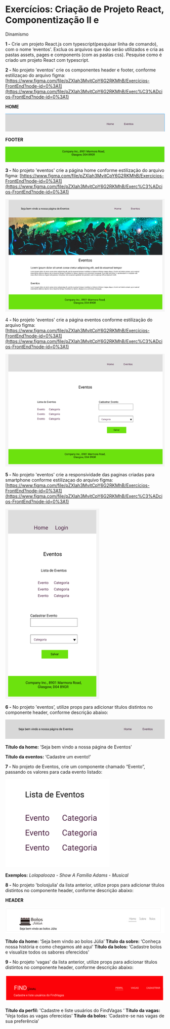 # Exercícios: Criação de Projeto React, Componentização II e
Dinamismo

**1 -** Crie um projeto React.js com typescript(pesquisar linha de comando), com o nome
‘eventos'. Exclua os arquivos que não serão utilizados e cria as pastas assets, pages e
components (com as pastas css). Pesquise como é criado um projeto React com typescript.

**2 -** No projeto 'eventos' crie os componentes header e footer, conforme estilizaçao do
arquivo figma:
[https://www.figma.com/file/pZXlah3MvitCpY6G2RKMhB/Exercícios-FrontEnd?node-id=0%3A1](https://www.figma.com/file/pZXlah3MvitCpY6G2RKMhB/Exerc%C3%ADcios-FrontEnd?node-id=0%3A1)

**HOME**

![Untitled](img/Untitled.png)

**FOOTER**

![Untitled](img/Untitled1.png)

**3 -** No projeto 'eventos' crie a página home conforme estilização do arquivo figma:
[https://www.figma.com/file/pZXlah3MvitCpY6G2RKMhB/Exercícios-FrontEnd?node-id=0%3A1](https://www.figma.com/file/pZXlah3MvitCpY6G2RKMhB/Exerc%C3%ADcios-FrontEnd?node-id=0%3A1)

![Untitled](img/Untitled2.png)

4 **-** No projeto 'eventos' crie a página eventos conforme estilização do arquivo figma:
[https://www.figma.com/file/pZXlah3MvitCpY6G2RKMhB/Exercícios-FrontEnd?node-id=0%3A1](https://www.figma.com/file/pZXlah3MvitCpY6G2RKMhB/Exerc%C3%ADcios-FrontEnd?node-id=0%3A1)

![Untitled](img/Untitled3.png)

**5 -** No projeto 'eventos' crie a responsividade das paginas criadas para smartphone
conforme estilizaçao do arquivo figma:
[https://www.figma.com/file/pZXlah3MvitCpY6G2RKMhB/Exercícios-FrontEnd?node-id=0%3A1](https://www.figma.com/file/pZXlah3MvitCpY6G2RKMhB/Exerc%C3%ADcios-FrontEnd?node-id=0%3A1)

![Untitled](img/Untitled4.png)

**6 -** No projeto 'eventos’, utilize props para adicionar títulos distintos no
componente header, conforme descrição abaixo:

![Untitled](img/Untitled5.png)

**Título da home:** ‘Seja bem vindo a nossa página de Eventos’

**Título da eventos:** ‘Cadastre um evento!’

**7 -** No projeto de Eventos, crie um componente chamado “Evento”, passando os
valores para cada evento listado:

![Untitled](img/Untitled6.png)

**Exemplos:**
*Lolapalooza - Show*
*A Família Adams - Musical*

**8 -** No projeto 'bolosjulia’ da lista anterior, utilize props para adicionar títulos
distintos no componente header, conforme descrição abaixo:

**HEADER**

![Untitled](img/Untitled7.png)

**Título da home:**
‘Seja bem vindo ao bolos Júlia’
**Título da sobre:**
‘Conheça nossa história e como chegamos até aqui’
**Título da bolos:**
‘Cadastre bolos e visualize todos os sabores oferecidos’

**9 -** No projeto 'vagas' da lista anterior, utilize props para adicionar títulos
distintos no componente header, conforme descrição abaixo:

![Untitled](img/Untitled8.png)

**Título da perfil:**
'Cadastre e liste usuários do FindVagas ’
**Título da vagas:**
‘Veja todas as vagas oferecidas’
**Título da bolos:**
‘Cadastre-se nas vagas de sua preferência’